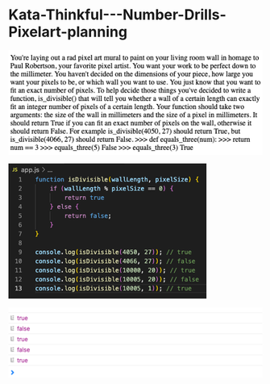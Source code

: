 # Kata-Thinkful---Number-Drills-Pixelart-planning

![screen image](pic.png)

![code image](code.png)

![console image](con.png)